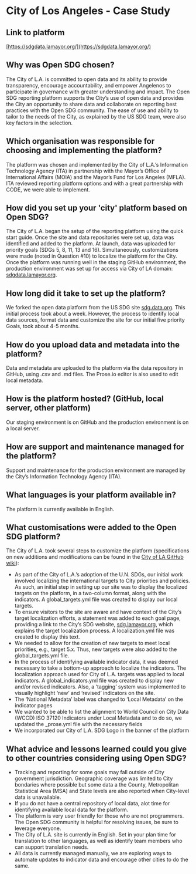 <h1>City of Los Angeles - Case Study</h1>

## Link to platform

[https://sdgdata.lamayor.org/](https://sdgdata.lamayor.org/)

## Why was Open SDG chosen?

The City of L.A. is committed to open data and its ability to provide transparency, encourage accountability, and empower Angelenos to participate in governance with greater understanding and impact.  The Open SDG reporting platform supports the City’s use of open data and provides the City an opportunity to share data and collaborate on reporting best practices with the Open SDG community.  The ease of use and ability to tailor to the needs of the City, as explained by the US SDG team, were also key factors in the selection.

## Which organisation was responsible for choosing and implementing the platform?

The platform was chosen and implemented by the City of L.A.’s Information Technology Agency (ITA) in partnership with the Mayor’s Office of International Affairs (MOIA) and the Mayor’s Fund for Los Angeles (MFLA).  ITA reviewed reporting platform options and with a great partnership with CODE, we were able to implement.

## How did you set up your 'city' platform based on Open SDG?

The City of L.A. began the setup of the reporting platform using the quick start guide.  Once the site and data repositories were set up, data was identified and added to the platform.  At launch, data was uploaded for priority goals (SDGs 5, 8, 11, 13 and 16).  Simultaneously, customizations were made (noted in Question #10) to localize the platform for the City. Once the platform was running well in the staging GitHub environment, the production environment was set up for access via City of LA domain: [sdgdata.lamayor.org](https://sdgdata.lamayor.org/).  

## How long did it take to set up the platform?

We forked the open data platform from the US SDG site [sdg.data.org](https://sdg.data.org/).  This initial process took about a week.  However, the process to identify local data sources, format data and customize the site for our initial five priority Goals, took about 4-5 months.

## How do you upload data and metadata into the platform?

Data and metadata are uploaded to the platform via the data repository in GitHub, using .csv and .md files.  The Prose.io editor is also used to edit local metadata.

## How is the platform hosted? (GitHub, local server, other platform)

Our staging environment is on GitHub and the production environment is on a local server.

## How are support and maintenance managed for the platform?

Support and maintenance for the production environment are managed by the City’s Information Technology Agency (ITA).

## What languages is your platform available in?

The platform is currently available in English.

## What customisations were added to the Open SDG platform?

The City of L.A. took several steps to customize the platform (specifications on new additions and modifications can be found in the  [City of LA GitHub wiki](https://github.com/dawncomer/open-sdg-site-starter/wiki/)):

* As part of the City of L.A.’s adoption of the U.N. SDGs, our initial work involved localizing the international targets to City priorities and policies.  As such, an initial step in setting up our site was to display the localized targets on the platform, in a two-column format, along with the indicators.  A global_targets.yml file was created  to display our local targets.
* To ensure visitors to the site are aware and have context of the City’s target localization efforts, a statement was added to each goal page, providing a link to the City’s SDG website, [sdg.lamayor.org](https://sdg.lamayor.org/), which explains the target localization process.  A localization.yml file was created to display this text.
* We needed to allow for the creation of new targets to meet local priorities, e.g., target 5.x.  Thus, new targets were also added to the global_targets.yml file. 
* In the process of identifying available indicator data, it was deemed necessary to take a bottom-up approach to localize the indicators.  The  localization approach used for City of L.A. targets was applied to local indicators.  A global_indicators.yml file was created to display new and/or revised indicators.  Also, a  ‘tagging’ system was implemented to visually highlight ‘new’ and ‘revised’  indicators on the site.
* The ‘National Metadata’ label was changed to ‘Local Metadata’ on the indicator pages
* We wanted to be able to list the alignment to World Council on City Data (WCCD) ISO 37120 Indicators under Local Metadata and to do so, we updated the  _prose.yml file with the necessary fields
* We incorporated our City of L.A. SDG Logo in the banner of the platform

## What advice and lessons learned could you give to other countries considering using Open SDG?

* Tracking and reporting for some goals may fall outside of City government jurisdiction.  Geographic coverage was limited to City bondaries where possible but some data a the County, Metropolitan Statistical Area (MSA) and State levels are also reported when City-level data is unavailable.
* If you do not have a central repository of local data, alot time for identifying available local data for the platform.
* The platform is very user friendly for those who are not programmers.  The Open SDG community is helpful for resolving issues, be sure to leverage everyone.
* The City of L.A. site is currently in English. Set in your plan time for translation to other languages, as well as identify team members who can support translation needs.
* All data is currently managed manually, we are exploring ways to automate updates to indicator data and encourage other cities to do the same.
